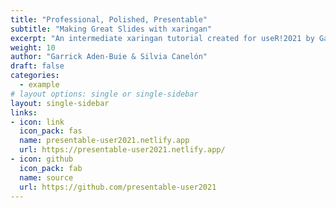 ```yaml
---
title: "Professional, Polished, Presentable"
subtitle: "Making Great Slides with xaringan"
excerpt: "An intermediate xaringan tutorial created for useR!2021 by Garrick Aden-Buie & Silvia Canelón"
weight: 10
author: "Garrick Aden-Buie & Silvia Canelón"
draft: false
categories:
  - example
# layout options: single or single-sidebar
layout: single-sidebar
links:
- icon: link
  icon_pack: fas
  name: presentable-user2021.netlify.app
  url: https://presentable-user2021.netlify.app/
- icon: github
  icon_pack: fab
  name: source
  url: https://github.com/presentable-user2021
---
```


